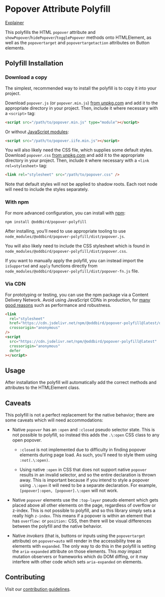 # Popover Attribute Polyfill

[Explainer](https://open-ui.org/components/popover.research.explainer)

This polyfills the HTML `popover` attribute and `showPopover`/`hidePopover`/`togglePopover` methods onto HTMLElement, as well as the `popovertarget` and `popovertargetaction` attributes on Button elements.

## Polyfill Installation

### Download a copy

The simplest, recommended way to install the polyfill is to copy it into your
project.

Download `popover.js` (or `popover.min.js`) [from
unpkg.com](https://unpkg.com/browse/@oddbird/popover-polyfill/dist/) and add it
to the appropriate directory in your project. Then, include it where necessary
with a `<script>` tag:

```html
<script src="/path/to/popover.min.js" type="module"></script>
```

Or without [JavaScript modules](https://developer.mozilla.org/en-US/docs/Web/JavaScript/Guide/Modules):

```html
<script src="/path/to/popover.iife.min.js"></script>
```

You will also likely need the CSS file, which supplies some default styles.
Download `popover.css` [from
unpkg.com](https://unpkg.com/browse/@oddbird/popover-polyfill/dist/) and add it
to the appropriate directory in your project. Then, include it where necessary
with a `<link rel=stylesheet>` tag:

```html
<link rel="stylesheet" src="/path/to/popover.css" />
```

Note that default styles will not be applied to shadow roots.
Each root node will need to include the styles separately.

### With npm

For more advanced configuration, you can install with
[npm](https://www.npmjs.com/):

```sh
npm install @oddbird/popover-polyfill
```

After installing, you’ll need to use appropriate tooling to use
`node_modules/@oddbird/popover-polyfill/dist/popover.js`.

You will also likely need to include the CSS stylesheet which is found in
`node_modules/@oddbird/popover-polyfill/dist/popover.css`.

If you want to manually apply the polyfill, you can instead import the
`isSupported` and `apply` functions directly from
`node_modules/@oddbird/popover-polyfill/dist/popover-fn.js` file.

### Via CDN

For prototyping or testing, you can use the npm package via a Content Delivery
Network. Avoid using JavaScript CDNs in production, for [many good
reasons](https://blog.wesleyac.com/posts/why-not-javascript-cdn) such as
performance and robustness.

```html
<link
  rel="stylesheet"
  href="https://cdn.jsdelivr.net/npm/@oddbird/popover-polyfill@latest/dist/popover.css"
  crossorigin="anonymous"
/>
<script
  src="https://cdn.jsdelivr.net/npm/@oddbird/popover-polyfill@latest"
  crossorigin="anonymous"
  defer
></script>
```

## Usage

After installation the polyfill will automatically add the correct methods and
attributes to the HTMLElement class.

## Caveats

This polyfill is not a perfect replacement for the native behavior; there are
some caveats which will need accommodations:

- Native `popover` has an `:open` and `:closed` pseudo selector state. This is
  not possible to polyfill, so instead this adds the `.\:open` CSS class to any
  open popover.

  - `:closed` is not implemented due to difficulty in finding popover elements
    during page load. As such, you'll need to style them using `:not(.\:open)`.

  - Using native `:open` in CSS that does not support native `popover` results
    in an invalid selector, and so the entire declaration is thrown away. This
    is important because if you intend to style a popover using `.\:open` it
    will need to be a separate declaration. For example,
    `[popover]:open, [popover].\:open` will not work.

- Native `popover` elements use the `:top-layer` pseudo element which gets
  placed above all other elements on the page, regardless of overflow or
  z-index. This is not possible to polyfill, and so this library simply sets a
  really high `z-index`. This means if a popover is within an element that has
  `overflow:` or `position:` CSS, then there will be visual differences between
  the polyfill and the native behavior.

- Native _invokers_ (that is, buttons or inputs using the `popovertarget`
  attribute) on `popover=auto` will render in the accessibility tree as elements
  with `expanded`. The only way to do this in the polyfill is setting the
  `aria-expanded` attribute on those elements. This _may_ impact mutation
  observers or frameworks which do DOM diffing, or it may interfere with other
  code which sets `aria-expanded` on elements.

## Contributing

Visit our [contribution guidelines](https://github.com/oddbird/popover-polyfill/blob/main/CONTRIBUTING.md).
